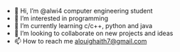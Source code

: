 - 👋 Hi, I’m @alwi4 computer engineering student
- 👀 I’m interested in programming
- 🌱 I’m currently learning c/c++, python and java
- 💞️ I’m looking to collaborate on new projects and ideas
- 📫 How to reach me alouighaith7@gmail.com

<!---
alwi4/alwi4 is a ✨ special ✨ repository because its `README.md` (this file) appears on your GitHub profile.
You can click the Preview link to take a look at your changes.
--->
